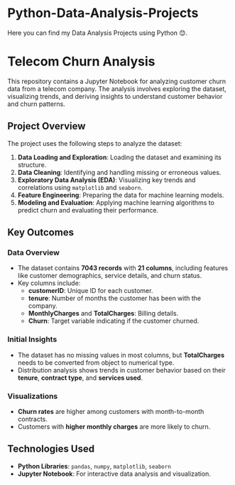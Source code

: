 # Python-Data-Analysis-Projects
Here you can find my Data Analysis Projects using Python 😊.
# **Telecom Churn Analysis**

This repository contains a Jupyter Notebook for analyzing customer churn data from a telecom company. The analysis involves exploring the dataset, visualizing trends, and deriving insights to understand customer behavior and churn patterns.

## **Project Overview**

The project uses the following steps to analyze the dataset:

1. **Data Loading and Exploration**: Loading the dataset and examining its structure.
2. **Data Cleaning**: Identifying and handling missing or erroneous values.
3. **Exploratory Data Analysis (EDA)**: Visualizing key trends and correlations using `matplotlib` and `seaborn`.
4. **Feature Engineering**: Preparing the data for machine learning models.
5. **Modeling and Evaluation**: Applying machine learning algorithms to predict churn and evaluating their performance.

## **Key Outcomes**

### **Data Overview**
- The dataset contains **7043 records** with **21 columns**, including features like customer demographics, service details, and churn status.
- Key columns include:
  - **customerID**: Unique ID for each customer.
  - **tenure**: Number of months the customer has been with the company.
  - **MonthlyCharges** and **TotalCharges**: Billing details.
  - **Churn**: Target variable indicating if the customer churned.

### **Initial Insights**
- The dataset has no missing values in most columns, but **TotalCharges** needs to be converted from object to numerical type.
- Distribution analysis shows trends in customer behavior based on their **tenure**, **contract type**, and **services used**.

### **Visualizations**
- **Churn rates** are higher among customers with month-to-month contracts.
- Customers with **higher monthly charges** are more likely to churn.

## **Technologies Used**
- **Python Libraries**: `pandas`, `numpy`, `matplotlib`, `seaborn`
- **Jupyter Notebook**: For interactive data analysis and visualization.

